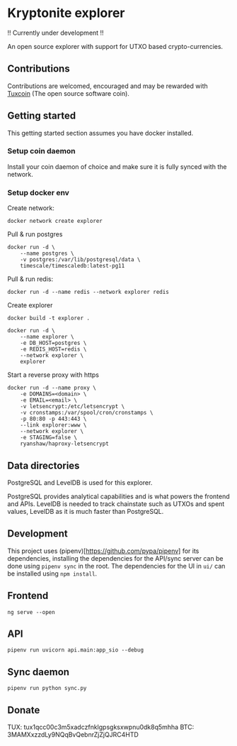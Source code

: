 # Kryptonite explorer
!! Currently under development !!

An open source explorer with support for UTXO based crypto-currencies.

## Contributions
Contributions are welcomed, encouraged and may be rewarded with [Tuxcoin](https://tuxcoin.io) (The open source software coin). 

## Getting started

This getting started section assumes you have docker installed.

### Setup coin daemon
Install your coin daemon of choice and make sure it is fully synced with the network.

### Setup docker env
Create network:
```
docker network create explorer
```

Pull & run postgres
```
docker run -d \
	--name postgres \
	-v postgres:/var/lib/postgresql/data \
	timescale/timescaledb:latest-pg11
```

Pull & run redis:
```
docker run -d --name redis --network explorer redis
```

Create explorer
```
docker build -t explorer .

docker run -d \
	--name explorer \
	-e DB_HOST=postgres \
	-e REDIS_HOST=redis \
	--network explorer \
	explorer

```

Start a reverse proxy with https
```
docker run -d --name proxy \
	-e DOMAINS=<domain> \
	-e EMAIL=<email> \
	-v letsencrypt:/etc/letsencrypt \
	-v cronstamps:/var/spool/cron/cronstamps \
	-p 80:80 -p 443:443 \
	--link explorer:www \
	--network explorer \
	-e STAGING=false \
	ryanshaw/haproxy-letsencrypt
```

## Data directories

PostgreSQL and LevelDB is used for this explorer. 

PostgreSQL provides analytical capabilities and is what powers the frontend and APIs. LevelDB is needed to track chainstate such as UTXOs and spent values, LevelDB as it is much faster than PostgreSQL.

## Development

This project uses (pipenv)[https://github.com/pypa/pipenv] for its dependencies, installing the dependencies for the API/sync server can be done using `pipenv sync` in the root. The dependencies for the UI in `ui/` can be installed using `npm install`.

## Frontend
`ng serve --open`

## API
`pipenv run uvicorn api.main:app_sio --debug`

## Sync daemon
`pipenv run python sync.py`

## Donate

TUX: tux1qcc00c3m5xadczfnklgpsgksxwpnu0dk8q5mhha
BTC: 3MAMXxzzdLy9NQqBvQebnrZjZjQJRC4HTD